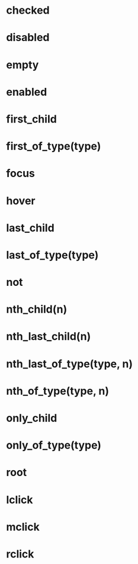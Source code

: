 # checked

# disabled

# empty

# enabled

# first_child

# first_of_type(type)

# focus

# hover

# last_child

# last_of_type(type)

# not

# nth_child(n)

# nth_last_child(n)

# nth_last_of_type(type, n)

# nth_of_type(type, n)

# only_child

# only_of_type(type)

# root

# lclick

# mclick

# rclick
